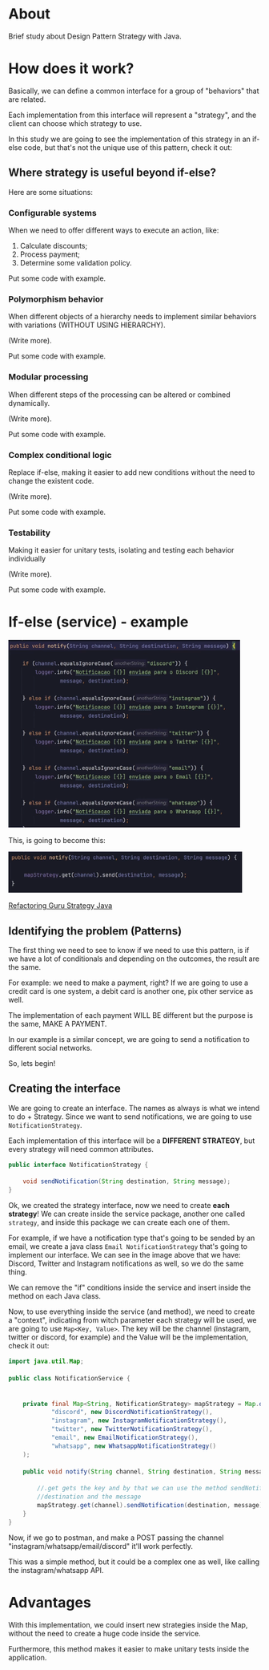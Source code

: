 # About

Brief study about Design Pattern Strategy with Java.

# How does it work?

Basically, we can define a common interface for a group of "behaviors" that are related.

Each implementation from this interface will represent a "strategy", and the client can choose which strategy to use.

In this study we are going to see the implementation of this strategy in an if-else code, but that's not the unique
use of this pattern, check it out:

## Where strategy is useful beyond if-else?

Here are some situations:

### Configurable systems

When we need to offer different ways to execute an action, like: 

1. Calculate discounts;
2. Process payment;
3. Determine some validation policy.

Put some code with example.

### Polymorphism behavior

When different objects of a hierarchy needs to implement similar behaviors with variations (WITHOUT USING HIERARCHY).

(Write more).

Put some code with example.

### Modular processing

When different steps of the processing can be altered or combined dynamically.

(Write more).

Put some code with example.

### Complex conditional logic

Replace if-else, making it easier to add new conditions without the need to change the existent code.

(Write more).

Put some code with example.

### Testability

Making it easier for unitary tests, isolating and testing each behavior individually

(Write more).

Put some code with example.


# If-else (service) - example

![img.png](img.png)

This, is going to become this:

![img_1.png](img_1.png)

[Refactoring Guru Strategy Java](https://refactoring.guru/pt-br/design-patterns/strategy/java/example)

## Identifying the problem (Patterns)

The first thing we need to see to know if we need to use this pattern, is if we have a lot of conditionals and depending
on the outcomes, the result are the same.

For example: we need to make a payment, right? If we are going to use a credit card is one system, a debit card is another 
one, pix other service as well.

The implementation of each payment WILL BE different but the purpose is the same, MAKE A PAYMENT.

In our example is a similar concept, we are going to send a notification to different social networks.

So, lets begin!

## Creating the interface

We are going to create an interface. The names as always is what we intend to do + Strategy. Since we want to send
notifications, we are going to use ``NotificationStrategy``.

Each implementation of this interface will be a **DIFFERENT STRATEGY**, but every strategy will need common attributes.

```java
public interface NotificationStrategy {
    
    void sendNotification(String destination, String message);
}
```

Ok, we created the strategy interface, now we need to create **each strategy**! We can create inside the service package,
another one called ``strategy``, and inside this package we can create each one of them.

For example, if we have a notification type that's going to be sended by an email, we create a java class ``Email
NotificationStrategy`` that's going to implement our interface. We can see in the image above that we have: Discord,
Twitter and Instagram notifications as well, so we do the same thing.

We can remove the "if" conditions inside the service and insert inside the method on each Java class.

Now, to use everything inside the service (and method), we need to create a "context", indicating from witch parameter
each strategy will be used, we are going to use ``Map<Key, Value>``. The key will be the channel (instagram, twitter or
discord, for example) and the Value will be the implementation, check it out:

```java
import java.util.Map;

public class NotificationService {


    private final Map<String, NotificationStrategy> mapStrategy = Map.of(
            "discord", new DiscordNotificationStrategy(),
            "instagram", new InstagramNotificationStrategy(),
            "twitter", new TwitterNotificationStrategy(),
            "email", new EmailNotificationStrategy(),
            "whatsapp", new WhatsappNotificationStrategy()
    );
    
    public void notify(String channel, String destination, String message) {
        
        //.get gets the key and by that we can use the method sendNotification, passing the
        //destination and the message
        mapStrategy.get(channel).sendNotification(destination, message);
    }
}
```

Now, if we go to postman, and make a POST passing the channel "instagram/whatsapp/email/discord" it'll work perfectly.

This was a simple method, but it could be a complex one as well, like calling the instagram/whatsapp API.







# Advantages

With this implementation, we could insert new strategies inside the Map, without the need to create a huge code inside
the service.

Furthermore, this method makes it easier to make unitary tests inside the application.